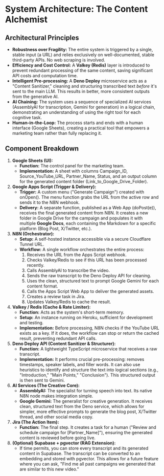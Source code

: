 # **System Architecture: The Content Alchemist**

## **Architectural Principles**

* **Robustness over Fragility:** The entire system is triggered by a single, stable input (a URL) and relies exclusively on well-documented, stable third-party APIs. No web scraping is involved.  
* **Efficiency and Cost Control:** A **Valkey (Redis)** layer is introduced to prevent redundant processing of the same content, saving significant API costs and computation time.  
* **Intelligent Pre-processing:** A **Deno Deploy** microservice acts as a "Content Sanitizer," cleaning and structuring transcribed text *before* it's sent to the main LLM. This results in better, more consistent outputs from the generative AI.  
* **AI Chaining:** The system uses a sequence of specialized AI services (AssemblyAI for transcription, Gemini for generation) in a logical chain, demonstrating an understanding of using the right tool for each cognitive task.  
* **Human-in-the-Loop:** The process starts and ends with a human interface (Google Sheets), creating a practical tool that empowers a marketing team rather than fully replacing it.

## **Component Breakdown**

1. **Google Sheets (UI):**  
   * **Function:** The control panel for the marketing team.  
   * **Implementation:** A sheet with columns Campaign\_ID, Source\_YouTube\_URL, Partner\_Name, Status, and an output column for the generated content folder (Link\_to\_Google\_Drive\_Folder).  
2. **Google Apps Script (Trigger & Delivery):**  
   * **Trigger:** A custom menu ("Generate Campaign") created with onOpen(). The menu function grabs the URL from the active row and sends it to the N8N webhook.  
   * **Delivery:** A separate function, published as a Web App (doPost(e)), receives the final generated content from N8N. It creates a new folder in Google Drive for the campaign and populates it with multiple **Google Docs**, each containing the Markdown for a specific platform (Blog Post, X/Twitter, etc.).  
3. **N8N (Orchestrator):**  
   * **Setup:** A self-hosted instance accessible via a secure Cloudflare Tunnel URL.  
   * **Workflow:** A single workflow orchestrates the entire process:  
     1. Receives the URL from the Apps Script webhook.  
     2. Checks Valkey/Redis to see if this URL has been processed recently.  
     3. Calls AssemblyAI to transcribe the video.  
     4. Sends the raw transcript to the Deno Deploy API for cleaning.  
     5. Uses the clean, structured text to prompt Google Gemini for each content format.  
     6. Calls the Apps Script Web App to deliver the generated assets.  
     7. Creates a review task in Jira.  
     8. Updates Valkey/Redis to cache the result.  
4. **Valkey / Redis (Cache & Rate Limiter):**  
   * **Function:** Acts as the system's short-term memory.  
   * **Setup:** An instance running on Heroku, sufficient for development and testing.  
   * **Implementation:** Before processing, N8N checks if the YouTube URL exists as a key. If it does, the workflow can stop or return the cached result, preventing redundant API calls.  
5. **Deno Deploy API (Content Sanitizer & Structurer):**  
   * **Function:** A lightweight TypeScript microservice that receives a raw transcript.  
   * **Implementation:** It performs crucial pre-processing: removes timestamps, speaker labels, and filler words. It can also use heuristics to identify and structure the text into logical sections (e.g., "Introduction," "Main Points," "Conclusion"). This structured output is then sent to Gemini.  
6. **AI Services (The Creative Core):**  
   * **AssemblyAI:** The specialist for turning speech into text. Its native N8N node makes integration simple.  
   * **Google Gemini:** The generalist for creative generation. It receives clean, structured text from the Deno service, which allows for simpler, more effective prompts to generate the blog post, X/Twitter thread, and other social media copy.  
7. **Jira (The Action Item):**  
   * **Function:** The final step. It creates a task for a human ("Review and schedule campaign for \[Partner\_Name\]"), ensuring the generated content is reviewed before going live.  
8. **(Optional) Supabase \+ pgvector (RAG Extension):**  
   * If time permits, you can store every transcript and its generated content in Supabase. The transcript can be converted to an embedding and stored with pgvector. This allows for a future feature where you can ask, "Find me all past campaigns we generated that are similar to this new video."
